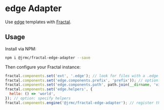 # edge Adapter

Use [edge](https://github.com/edge-js/edge) templates with [Fractal](http://github.com/frctl/fractal).

## Usage

Install via NPM:

```bash
npm i @jrmc/fractal-edge-adapter --save
```

Then configure your Fractal instance:

```js
fractal.components.set('ext', '.edge'); // look for files with a .edge file extension
fractal.components.set('edge.components.prefix', 'prefix')); // option: mount components in prefix, sample : @!prefix.button()
fractal.components.set('edge.components.path', path.join(__dirname, 'views')); // option: add specific path for edge components
fractal.components.set('edge.helpers', {
  hello: () => 'world',
}); // option: specify helpers
fractal.components.engine('@jrmc/fractal-edge-adapter'); // register the edge engine adapter for your components
```
